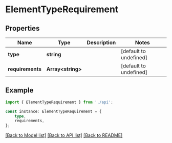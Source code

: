 # ElementTypeRequirement


## Properties

Name | Type | Description | Notes
------------ | ------------- | ------------- | -------------
**type** | **string** |  | [default to undefined]
**requirements** | **Array&lt;string&gt;** |  | [default to undefined]

## Example

```typescript
import { ElementTypeRequirement } from './api';

const instance: ElementTypeRequirement = {
    type,
    requirements,
};
```

[[Back to Model list]](../README.md#documentation-for-models) [[Back to API list]](../README.md#documentation-for-api-endpoints) [[Back to README]](../README.md)
